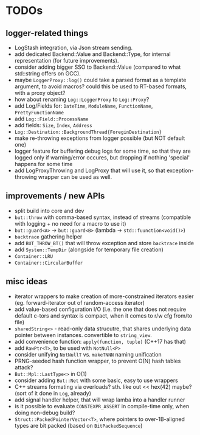 # TODOs

## logger-related things

* LogStash integration, via Json stream sending.
* add dedicated Backend::Value and Backend::Type, for internal representation (for future improvements).
* consider adding bigger SSO to Backend::Value (compared to what std::string offers on GCC).
* maybe `LoggerProxy::log()` could take a parsed format as a template argument, to avoid macros? could this be used to RT-based formats, with a proxy object?
* how about renaming `Log::LoggerProxy` to `Log::Proxy`?
* add Log/Fields for: `DateTime`, `ModuleName`, `FunctionName`, `PrettyFunctionName`
* add `Log::Field::ProcessName`
* add fields: `Size`, `Index`, `Address`
* `Log::Destination::BackgroundThread{ForeginDestination}`
* make re-throwing exceptions from logger possible (but NOT default one)
* logger feature for buffering debug logs for some time, so that they are logged only if warning/error occures, but dropping if nothing 'special' happens for some time
* add LogProxyThrowing and LogProxy that will use it, so that exception-throwing wrapper can be used as well.

## improvements / new APIs
* split build into core and dev
* `but::throw` with comma-based syntax, instead of streams (compatible with logging + no need for a macro to use it)
* `but::guard<A>` -> `but::guard<B>` (lambda -> `std::fuunction<void()>`)
* `backtrace` gathering helper
* add `BUT_THROW_BT()` that will throw exception and store `backtrace` inside
* add `System::TempDir` (alongside for temporary file creation)
* `Container::LRU`
* `Container::CircularBuffer`

## misc ideas
* iterator wrappers to make creation of more-constrained iterators easier (eg. forward-iterator out of random-access iterator)
* add value-based configuration I/O (i.e. the one that does not require default c-tors and syntax is compact, when it comes to r/w cfg from/to file)
* `sharedString<>` - read-only data strucutre, that shares underlying data pointer between instances. convertible to `string_view`.
* add convenience function: `apply(function, tuple)` (C++17 has that)
* add `RawPtr<T>`, to be used with `NotNull<P>`
* consider unifying `NotNullT` vs. `makeTNNN` naming unification
* PRNG-seeded hash function wrapper, to prevent O(N) hash tables attack?
* `But::Mpl::LastType<>` in O(1)
* consider adding `But::Net` with some basic, easy to use wrappers
* C++ streams formating via overloads? sth. like out << hex(42) maybe? (sort of it done in `Log`, already)
* add signal handler helper, that will wrap lamba into a handler runner
* is it possible to evaluate `CONSTEXPR_ASSERT` in compile-time only, when doing non-debug build?
* `Struct::PackedPointerVector<T>`, where pointers to over-1B-aligned types are bit packed (based on `BitPackedSequence`)
